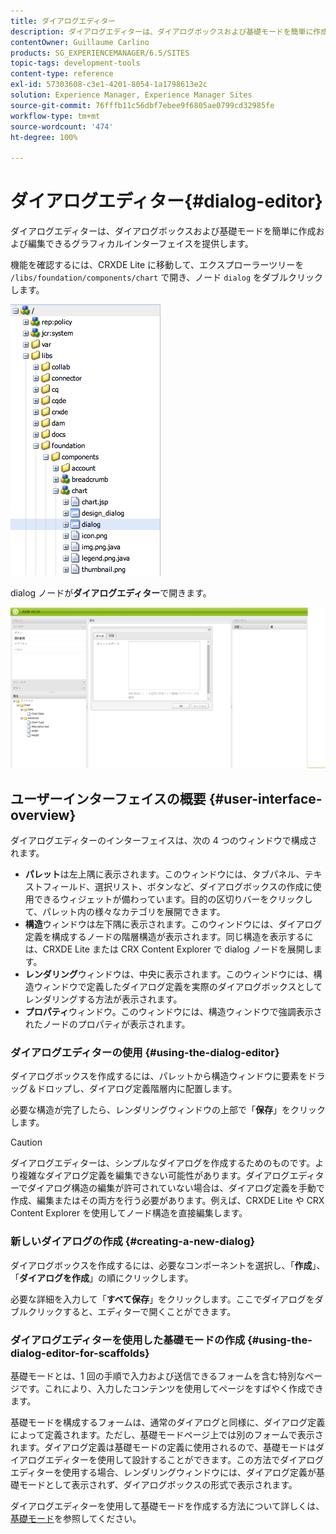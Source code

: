 ```yaml
---
title: ダイアログエディター
description: ダイアログエディターは、ダイアログボックスおよび基礎モードを簡単に作成および編集できるグラフィカルインターフェイスを提供します。
contentOwner: Guillaume Carlino
products: SG_EXPERIENCEMANAGER/6.5/SITES
topic-tags: development-tools
content-type: reference
exl-id: 57303608-c3e1-4201-8054-1a1798613e2c
solution: Experience Manager, Experience Manager Sites
source-git-commit: 76fffb11c56dbf7ebee9f6805ae0799cd32985fe
workflow-type: tm+mt
source-wordcount: '474'
ht-degree: 100%

---
```


# ダイアログエディター{#dialog-editor}

ダイアログエディターは、ダイアログボックスおよび基礎モードを簡単に作成および編集できるグラフィカルインターフェイスを提供します。

機能を確認するには、CRXDE Lite に移動して、エクスプローラーツリーを `/libs/foundation/components/chart` で開き、ノード `dialog` をダブルクリックします。

![chlimage_1-247](assets/chlimage_1-247.png)

dialog ノードが&#x200B;**ダイアログエディター**&#x200B;で開きます。

![screen_shot_2012-02-01at25033pm](assets/screen_shot_2012-02-01at25033pm.png)

## ユーザーインターフェイスの概要 {#user-interface-overview}

ダイアログエディターのインターフェイスは、次の 4 つのウィンドウで構成されます。

* **パレット**&#x200B;は左上隅に表示されます。このウィンドウには、タブパネル、テキストフィールド、選択リスト、ボタンなど、ダイアログボックスの作成に使用できるウィジェットが備わっています。目的の区切りバーをクリックして、パレット内の様々なカテゴリを展開できます。
* **構造**&#x200B;ウィンドウは左下隅に表示されます。このウィンドウには、ダイアログ定義を構成するノードの階層構造が表示されます。同じ構造を表示するには、CRXDE Lite または CRX Content Explorer で dialog ノードを展開します。
* **レンダリング**&#x200B;ウィンドウは、中央に表示されます。このウィンドウには、構造ウィンドウで定義したダイアログ定義を実際のダイアログボックスとしてレンダリングする方法が表示されます。
* **プロパティ**&#x200B;ウィンドウ。このウィンドウには、構造ウィンドウで強調表示されたノードのプロパティが表示されます。

### ダイアログエディターの使用 {#using-the-dialog-editor}

ダイアログボックスを作成するには、パレットから構造ウィンドウに要素をドラッグ＆ドロップし、ダイアログ定義階層内に配置します。

必要な構造が完了したら、レンダリングウィンドウの上部で「**保存**」をクリックします。

>[!CAUTION]
>
>ダイアログエディターは、シンプルなダイアログを作成するためのものです。より複雑なダイアログ定義を編集できない可能性があります。ダイアログエディターでダイアログ構造の編集が許可されていない場合は、ダイアログ定義を手動で作成、編集またはその両方を行う必要があります。例えば、CRXDE Lite や CRX Content Explorer を使用してノード構造を直接編集します。

### 新しいダイアログの作成 {#creating-a-new-dialog}

ダイアログボックスを作成するには、必要なコンポーネントを選択し、「**作成**」、「**ダイアログを作成**」の順にクリックします。

必要な詳細を入力して「**すべて保存**」をクリックします。ここでダイアログをダブルクリックすると、エディターで開くことができます。

### ダイアログエディターを使用した基礎モードの作成 {#using-the-dialog-editor-for-scaffolds}

基礎モードとは、1 回の手順で入力および送信できるフォームを含む特別なページです。これにより、入力したコンテンツを使用してページをすばやく作成できます。

基礎モードを構成するフォームは、通常のダイアログと同様に、ダイアログ定義によって定義されます。ただし、基礎モードページ上では別のフォームで表示されます。ダイアログ定義は基礎モードの定義に使用されるので、基礎モードはダイアログエディターを使用して設計することができます。この方法でダイアログエディターを使用する場合、レンダリングウィンドウには、ダイアログ定義が基礎モードとして表示されず、ダイアログボックスの形式で表示されます。

ダイアログエディターを使用して基礎モードを作成する方法について詳しくは、[基礎モード](/help/sites-authoring/scaffolding.md)を参照してください。
